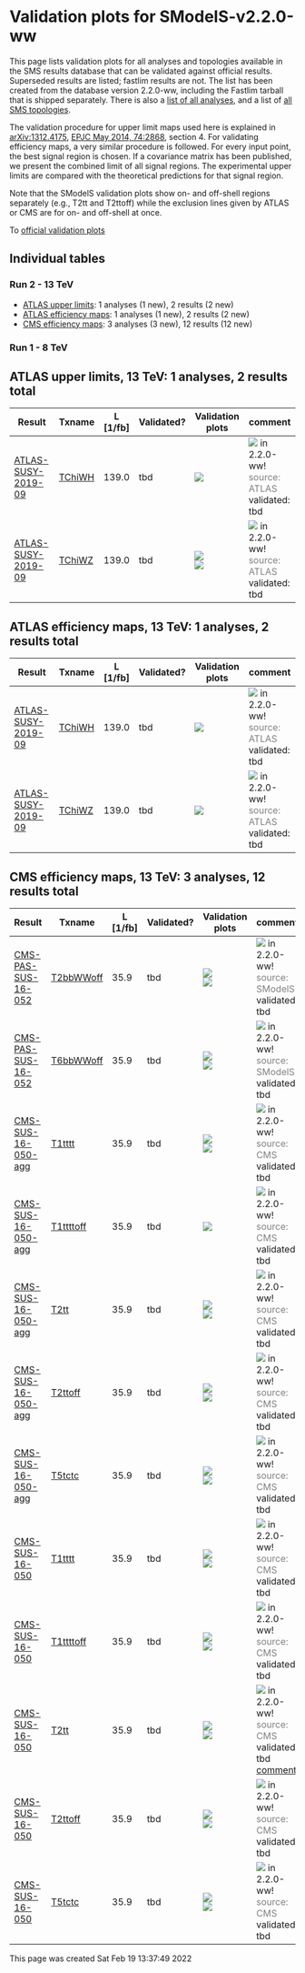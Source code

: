 
# Validation plots for SModelS-v2.2.0-ww

This page lists validation plots for all analyses and topologies available in
the SMS results database that can be validated against official results.
Superseded results are listed; fastlim results are not. The list has been created from the
database version 2.2.0-ww, including the Fastlim tarball that is shipped separately.
There is also a [list of all analyses](ListOfAnalyses220-ww), and
a list of [all SMS topologies](SmsDictionary220-ww).

The validation procedure for upper limit maps used here is explained in [arXiv:1312.4175](http://arxiv.org/abs/1312.4175),  [EPJC May 2014, 74:2868](http://link.springer.com/article/10.1140/epjc/s10052-014-2868-5), section 4. For validating efficiency maps, a very similar procedure is followed. For every input point, the best signal region is chosen. If a covariance matrix has been published, we present the combined limit of all signal regions. The experimental upper limits are compared with the theoretical predictions for that signal region.

Note that the SModelS validation plots show on- and off-shell regions
separately (e.g., T2tt and T2ttoff) while the exclusion lines given by ATLAS or
CMS are for on- and off-shell at once.


To [official validation plots](Validation220-ww)

## Individual tables

### Run 2 - 13 TeV
 * [ATLAS upper limits](#ATLASupperlimits13): 1 analyses (1 new), 2 results (2 new)
 * [ATLAS efficiency maps](#ATLASefficiencymaps13): 1 analyses (1 new), 2 results (2 new)
 * [CMS efficiency maps](#CMSefficiencymaps13): 3 analyses (3 new), 12 results (12 new)

### Run 1 - 8 TeV


<a name="ATLASupperlimits13"></a>
## ATLAS upper limits, 13 TeV: 1 analyses, 2 results total

| **Result** | **Txname** | **L [1/fb]** | **Validated?** | **Validation plots** | **comment** |
|------------|------------|--------------|----------------|----------------------|-------------|
| [ATLAS-SUSY-2019-09](https://atlas.web.cern.ch/Atlas/GROUPS/PHYSICS/PAPERS/SUSY-2019-09/) | [TChiWH](SmsDictionary220-ww#TChiWH)| 139.0| tbd |<a href="https://smodels.github.io/validation/220-ww/13TeV/ATLAS/ATLAS-SUSY-2019-09/validation/TChiWH_2EqMassAx_EqMassBy.png"><img src="https://smodels.github.io/validation/220-ww/13TeV/ATLAS/ATLAS-SUSY-2019-09/validation/TChiWH_2EqMassAx_EqMassBy.png?1486274269" /></a>  | <img src="https://smodels.github.io/pics/new.png" /> in 2.2.0-ww! <br><font color='grey'>source: ATLAS</font><br>validated: tbd<br> |
| [ATLAS-SUSY-2019-09](https://atlas.web.cern.ch/Atlas/GROUPS/PHYSICS/PAPERS/SUSY-2019-09/) | [TChiWZ](SmsDictionary220-ww#TChiWZ)| 139.0| tbd |<a href="https://smodels.github.io/validation/220-ww/13TeV/ATLAS/ATLAS-SUSY-2019-09/validation/TChiWZ_2EqMassAx_EqMassBx-y.png"><img src="https://smodels.github.io/validation/220-ww/13TeV/ATLAS/ATLAS-SUSY-2019-09/validation/TChiWZ_2EqMassAx_EqMassBx-y.png?1486274269" /></a><BR><a href="https://smodels.github.io/validation/220-ww/13TeV/ATLAS/ATLAS-SUSY-2019-09/validation/TChiWZ_2EqMassAx_EqMassBy.png"><img src="https://smodels.github.io/validation/220-ww/13TeV/ATLAS/ATLAS-SUSY-2019-09/validation/TChiWZ_2EqMassAx_EqMassBy.png?1486274269" /></a>  | <img src="https://smodels.github.io/pics/new.png" /> in 2.2.0-ww! <br><font color='grey'>source: ATLAS</font><br>validated: tbd<br> |


<a name="ATLASefficiencymaps13"></a>
## ATLAS efficiency maps, 13 TeV: 1 analyses, 2 results total

| **Result** | **Txname** | **L [1/fb]** | **Validated?** | **Validation plots** | **comment** |
|------------|------------|--------------|----------------|----------------------|-------------|
| [ATLAS-SUSY-2019-09](https://atlas.web.cern.ch/Atlas/GROUPS/PHYSICS/PAPERS/SUSY-2019-09/) | [TChiWH](SmsDictionary220-ww#TChiWH)| 139.0| tbd |<a href="https://smodels.github.io/validation/220-ww/13TeV/ATLAS/ATLAS-SUSY-2019-09-eff/validation/TChiWH_2EqMassAx_EqMassBy.png"><img src="https://smodels.github.io/validation/220-ww/13TeV/ATLAS/ATLAS-SUSY-2019-09-eff/validation/TChiWH_2EqMassAx_EqMassBy.png?1486274269" /></a>  | <img src="https://smodels.github.io/pics/new.png" /> in 2.2.0-ww! <br><font color='grey'>source: ATLAS</font><br>validated: tbd<br> |
| [ATLAS-SUSY-2019-09](https://atlas.web.cern.ch/Atlas/GROUPS/PHYSICS/PAPERS/SUSY-2019-09/) | [TChiWZ](SmsDictionary220-ww#TChiWZ)| 139.0| tbd |<a href="https://smodels.github.io/validation/220-ww/13TeV/ATLAS/ATLAS-SUSY-2019-09-eff/validation/TChiWZ_2EqMassAx_EqMassBx-y.png"><img src="https://smodels.github.io/validation/220-ww/13TeV/ATLAS/ATLAS-SUSY-2019-09-eff/validation/TChiWZ_2EqMassAx_EqMassBx-y.png?1486274269" /></a>  | <img src="https://smodels.github.io/pics/new.png" /> in 2.2.0-ww! <br><font color='grey'>source: ATLAS</font><br>validated: tbd<br> |


<a name="CMSefficiencymaps13"></a>
## CMS efficiency maps, 13 TeV: 3 analyses, 12 results total

| **Result** | **Txname** | **L [1/fb]** | **Validated?** | **Validation plots** | **comment** |
|------------|------------|--------------|----------------|----------------------|-------------|
| [CMS-PAS-SUS-16-052](http://cms-results.web.cern.ch/cms-results/public-results/preliminary-results/SUS-16-052/index.html) | [T2bbWWoff](SmsDictionary220-ww#T2bbWWoff)| 35.9| tbd |<a href="https://smodels.github.io/validation/220-ww/13TeV/CMS/CMS-PAS-SUS-16-052-eff/validation/T2bbWWoff_2EqMassAx_EqMassBx-y.png"><img src="https://smodels.github.io/validation/220-ww/13TeV/CMS/CMS-PAS-SUS-16-052-eff/validation/T2bbWWoff_2EqMassAx_EqMassBx-y.png?1486274269" /></a><BR><a href="https://smodels.github.io/validation/220-ww/13TeV/CMS/CMS-PAS-SUS-16-052-eff/validation/T2bbWWoff_2EqMassAx_EqMassBx-y_combined.png"><img src="https://smodels.github.io/validation/220-ww/13TeV/CMS/CMS-PAS-SUS-16-052-eff/validation/T2bbWWoff_2EqMassAx_EqMassBx-y_combined.png?1486274269" /></a>  | <img src="https://smodels.github.io/pics/new.png" /> in 2.2.0-ww! <br><font color='grey'>source: SModelS</font><br>validated: tbd<br> |
| [CMS-PAS-SUS-16-052](http://cms-results.web.cern.ch/cms-results/public-results/preliminary-results/SUS-16-052/index.html) | [T6bbWWoff](SmsDictionary220-ww#T6bbWWoff)| 35.9| tbd |<a href="https://smodels.github.io/validation/220-ww/13TeV/CMS/CMS-PAS-SUS-16-052-eff/validation/T6bbWWoff_2EqMassAx_EqMassBx-0.5y_EqMassCx-y.png"><img src="https://smodels.github.io/validation/220-ww/13TeV/CMS/CMS-PAS-SUS-16-052-eff/validation/T6bbWWoff_2EqMassAx_EqMassBx-0.5y_EqMassCx-y.png?1486274269" /></a><BR><a href="https://smodels.github.io/validation/220-ww/13TeV/CMS/CMS-PAS-SUS-16-052-eff/validation/T6bbWWoff_2EqMassAx_EqMassBx-0.5y_EqMassCx-y_combined.png"><img src="https://smodels.github.io/validation/220-ww/13TeV/CMS/CMS-PAS-SUS-16-052-eff/validation/T6bbWWoff_2EqMassAx_EqMassBx-0.5y_EqMassCx-y_combined.png?1486274269" /></a>  | <img src="https://smodels.github.io/pics/new.png" /> in 2.2.0-ww! <br><font color='grey'>source: SModelS</font><br>validated: tbd<br> |
| [CMS-SUS-16-050-agg](http://cms-results.web.cern.ch/cms-results/public-results/publications/SUS-16-050/index.html) | [T1tttt](SmsDictionary220-ww#T1tttt)| 35.9| tbd |<a href="https://smodels.github.io/validation/220-ww/13TeV/CMS/CMS-SUS-16-050-agg/validation/T1tttt_2EqMassAx_EqMassBy.png"><img src="https://smodels.github.io/validation/220-ww/13TeV/CMS/CMS-SUS-16-050-agg/validation/T1tttt_2EqMassAx_EqMassBy.png?1486274269" /></a><BR><a href="https://smodels.github.io/validation/220-ww/13TeV/CMS/CMS-SUS-16-050-agg/validation/T1tttt_2EqMassAx_EqMassBy_combined.png"><img src="https://smodels.github.io/validation/220-ww/13TeV/CMS/CMS-SUS-16-050-agg/validation/T1tttt_2EqMassAx_EqMassBy_combined.png?1486274269" /></a>  | <img src="https://smodels.github.io/pics/new.png" /> in 2.2.0-ww! <br><font color='grey'>source: CMS</font><br>validated: tbd<br> |
| [CMS-SUS-16-050-agg](http://cms-results.web.cern.ch/cms-results/public-results/publications/SUS-16-050/index.html) | [T1ttttoff](SmsDictionary220-ww#T1ttttoff)| 35.9| tbd |<a href="https://smodels.github.io/validation/220-ww/13TeV/CMS/CMS-SUS-16-050-agg/validation/T1ttttoff_2EqMassAx_EqMassBy_combined.png"><img src="https://smodels.github.io/validation/220-ww/13TeV/CMS/CMS-SUS-16-050-agg/validation/T1ttttoff_2EqMassAx_EqMassBy_combined.png?1486274269" /></a>  | <img src="https://smodels.github.io/pics/new.png" /> in 2.2.0-ww! <br><font color='grey'>source: CMS</font><br>validated: tbd<br> |
| [CMS-SUS-16-050-agg](http://cms-results.web.cern.ch/cms-results/public-results/publications/SUS-16-050/index.html) | [T2tt](SmsDictionary220-ww#T2tt)| 35.9| tbd |<a href="https://smodels.github.io/validation/220-ww/13TeV/CMS/CMS-SUS-16-050-agg/validation/T2tt_2EqMassAx_EqMassBy.png"><img src="https://smodels.github.io/validation/220-ww/13TeV/CMS/CMS-SUS-16-050-agg/validation/T2tt_2EqMassAx_EqMassBy.png?1486274269" /></a><BR><a href="https://smodels.github.io/validation/220-ww/13TeV/CMS/CMS-SUS-16-050-agg/validation/T2tt_2EqMassAx_EqMassBy_combined.png"><img src="https://smodels.github.io/validation/220-ww/13TeV/CMS/CMS-SUS-16-050-agg/validation/T2tt_2EqMassAx_EqMassBy_combined.png?1486274269" /></a>  | <img src="https://smodels.github.io/pics/new.png" /> in 2.2.0-ww! <br><font color='grey'>source: CMS</font><br>validated: tbd<br> |
| [CMS-SUS-16-050-agg](http://cms-results.web.cern.ch/cms-results/public-results/publications/SUS-16-050/index.html) | [T2ttoff](SmsDictionary220-ww#T2ttoff)| 35.9| tbd |<a href="https://smodels.github.io/validation/220-ww/13TeV/CMS/CMS-SUS-16-050-agg/validation/T2ttoff_2EqMassAx_EqMassBy.png"><img src="https://smodels.github.io/validation/220-ww/13TeV/CMS/CMS-SUS-16-050-agg/validation/T2ttoff_2EqMassAx_EqMassBy.png?1486274269" /></a><BR><a href="https://smodels.github.io/validation/220-ww/13TeV/CMS/CMS-SUS-16-050-agg/validation/T2ttoff_2EqMassAx_EqMassBy_combined.png"><img src="https://smodels.github.io/validation/220-ww/13TeV/CMS/CMS-SUS-16-050-agg/validation/T2ttoff_2EqMassAx_EqMassBy_combined.png?1486274269" /></a>  | <img src="https://smodels.github.io/pics/new.png" /> in 2.2.0-ww! <br><font color='grey'>source: CMS</font><br>validated: tbd<br> |
| [CMS-SUS-16-050-agg](http://cms-results.web.cern.ch/cms-results/public-results/publications/SUS-16-050/index.html) | [T5tctc](SmsDictionary220-ww#T5tctc)| 35.9| tbd |<a href="https://smodels.github.io/validation/220-ww/13TeV/CMS/CMS-SUS-16-050-agg/validation/T5tctc_2EqMassAx_EqMassBy+20_EqMassCy.png"><img src="https://smodels.github.io/validation/220-ww/13TeV/CMS/CMS-SUS-16-050-agg/validation/T5tctc_2EqMassAx_EqMassBy+20_EqMassCy.png?1486274269" /></a><BR><a href="https://smodels.github.io/validation/220-ww/13TeV/CMS/CMS-SUS-16-050-agg/validation/T5tctc_2EqMassAx_EqMassBy+20_EqMassCy_combined.png"><img src="https://smodels.github.io/validation/220-ww/13TeV/CMS/CMS-SUS-16-050-agg/validation/T5tctc_2EqMassAx_EqMassBy+20_EqMassCy_combined.png?1486274269" /></a>  | <img src="https://smodels.github.io/pics/new.png" /> in 2.2.0-ww! <br><font color='grey'>source: CMS</font><br>validated: tbd<br> |
| [CMS-SUS-16-050](http://cms-results.web.cern.ch/cms-results/public-results/publications/SUS-16-050/index.html) | [T1tttt](SmsDictionary220-ww#T1tttt)| 35.9| tbd |<a href="https://smodels.github.io/validation/220-ww/13TeV/CMS/CMS-SUS-16-050-eff/validation/T1tttt_2EqMassAx_EqMassBy.png"><img src="https://smodels.github.io/validation/220-ww/13TeV/CMS/CMS-SUS-16-050-eff/validation/T1tttt_2EqMassAx_EqMassBy.png?1486274269" /></a><BR><a href="https://smodels.github.io/validation/220-ww/13TeV/CMS/CMS-SUS-16-050-eff/validation/T1tttt_2EqMassAx_EqMassBy_combined.png"><img src="https://smodels.github.io/validation/220-ww/13TeV/CMS/CMS-SUS-16-050-eff/validation/T1tttt_2EqMassAx_EqMassBy_combined.png?1486274269" /></a>  | <img src="https://smodels.github.io/pics/new.png" /> in 2.2.0-ww! <br><font color='grey'>source: CMS</font><br>validated: tbd<br> |
| [CMS-SUS-16-050](http://cms-results.web.cern.ch/cms-results/public-results/publications/SUS-16-050/index.html) | [T1ttttoff](SmsDictionary220-ww#T1ttttoff)| 35.9| tbd |<a href="https://smodels.github.io/validation/220-ww/13TeV/CMS/CMS-SUS-16-050-eff/validation/T1ttttoff_2EqMassAx_EqMassBy.png"><img src="https://smodels.github.io/validation/220-ww/13TeV/CMS/CMS-SUS-16-050-eff/validation/T1ttttoff_2EqMassAx_EqMassBy.png?1486274269" /></a><BR><a href="https://smodels.github.io/validation/220-ww/13TeV/CMS/CMS-SUS-16-050-eff/validation/T1ttttoff_2EqMassAx_EqMassBy_combined.png"><img src="https://smodels.github.io/validation/220-ww/13TeV/CMS/CMS-SUS-16-050-eff/validation/T1ttttoff_2EqMassAx_EqMassBy_combined.png?1486274269" /></a>  | <img src="https://smodels.github.io/pics/new.png" /> in 2.2.0-ww! <br><font color='grey'>source: CMS</font><br>validated: tbd<br> |
| [CMS-SUS-16-050](http://cms-results.web.cern.ch/cms-results/public-results/publications/SUS-16-050/index.html) | [T2tt](SmsDictionary220-ww#T2tt)| 35.9| tbd |<a href="https://smodels.github.io/validation/220-ww/13TeV/CMS/CMS-SUS-16-050-eff/validation/T2tt_2EqMassAx_EqMassBy.png"><img src="https://smodels.github.io/validation/220-ww/13TeV/CMS/CMS-SUS-16-050-eff/validation/T2tt_2EqMassAx_EqMassBy.png?1486274269" /></a><BR><a href="https://smodels.github.io/validation/220-ww/13TeV/CMS/CMS-SUS-16-050-eff/validation/T2tt_2EqMassAx_EqMassBy_combined.png"><img src="https://smodels.github.io/validation/220-ww/13TeV/CMS/CMS-SUS-16-050-eff/validation/T2tt_2EqMassAx_EqMassBy_combined.png?1486274269" /></a>  | <img src="https://smodels.github.io/pics/new.png" /> in 2.2.0-ww! <br><font color='grey'>source: CMS</font><br>validated: tbd<br>[comment](https://smodels.github.io/validation/220-ww/13TeV/CMS/CMS-SUS-16-050-eff/validation/T2tt.txt) |
| [CMS-SUS-16-050](http://cms-results.web.cern.ch/cms-results/public-results/publications/SUS-16-050/index.html) | [T2ttoff](SmsDictionary220-ww#T2ttoff)| 35.9| tbd |<a href="https://smodels.github.io/validation/220-ww/13TeV/CMS/CMS-SUS-16-050-eff/validation/T2ttoff_2EqMassAx_EqMassBy.png"><img src="https://smodels.github.io/validation/220-ww/13TeV/CMS/CMS-SUS-16-050-eff/validation/T2ttoff_2EqMassAx_EqMassBy.png?1486274269" /></a><BR><a href="https://smodels.github.io/validation/220-ww/13TeV/CMS/CMS-SUS-16-050-eff/validation/T2ttoff_2EqMassAx_EqMassBy_combined.png"><img src="https://smodels.github.io/validation/220-ww/13TeV/CMS/CMS-SUS-16-050-eff/validation/T2ttoff_2EqMassAx_EqMassBy_combined.png?1486274269" /></a>  | <img src="https://smodels.github.io/pics/new.png" /> in 2.2.0-ww! <br><font color='grey'>source: CMS</font><br>validated: tbd<br> |
| [CMS-SUS-16-050](http://cms-results.web.cern.ch/cms-results/public-results/publications/SUS-16-050/index.html) | [T5tctc](SmsDictionary220-ww#T5tctc)| 35.9| tbd |<a href="https://smodels.github.io/validation/220-ww/13TeV/CMS/CMS-SUS-16-050-eff/validation/T5tctc_2EqMassAx_EqMassBy+20_EqMassCy.png"><img src="https://smodels.github.io/validation/220-ww/13TeV/CMS/CMS-SUS-16-050-eff/validation/T5tctc_2EqMassAx_EqMassBy+20_EqMassCy.png?1486274269" /></a><BR><a href="https://smodels.github.io/validation/220-ww/13TeV/CMS/CMS-SUS-16-050-eff/validation/T5tctc_2EqMassAx_EqMassBy+20_EqMassCy_combined.png"><img src="https://smodels.github.io/validation/220-ww/13TeV/CMS/CMS-SUS-16-050-eff/validation/T5tctc_2EqMassAx_EqMassBy+20_EqMassCy_combined.png?1486274269" /></a>  | <img src="https://smodels.github.io/pics/new.png" /> in 2.2.0-ww! <br><font color='grey'>source: CMS</font><br>validated: tbd<br> |

This page was created Sat Feb 19 13:37:49 2022
